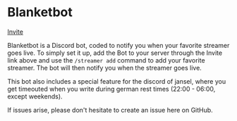 # Blanketbot

[Invite](https://discord.com/oauth2/authorize?client_id=1130933938408403034)

Blanketbot is a Discord bot, coded to notify you when your favorite streamer goes live. To simply set it up, add the Bot to your server through the Invite link above and use the `/streamer add` command to add your favorite streamer. The bot will then notify you when the streamer goes live.

This bot also includes a special feature for the discord of jansel, where you get timeouted when you write during german rest times (22:00 - 06:00, except weekends).

If issues arise, please don't hesitate to create an issue here on GitHub.

